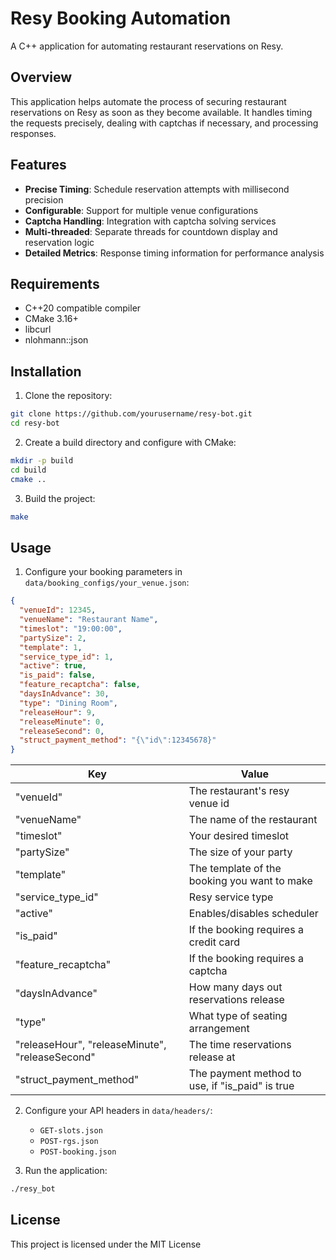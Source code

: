 # Resy Booking Automation

A C++ application for automating restaurant reservations on Resy.

## Overview

This application helps automate the process of securing restaurant reservations on Resy as soon as they become available. It handles timing the requests precisely, dealing with captchas if necessary, and processing responses.

## Features

- **Precise Timing**: Schedule reservation attempts with millisecond precision
- **Configurable**: Support for multiple venue configurations
- **Captcha Handling**: Integration with captcha solving services
- **Multi-threaded**: Separate threads for countdown display and reservation logic
- **Detailed Metrics**: Response timing information for performance analysis

## Requirements

- C++20 compatible compiler
- CMake 3.16+
- libcurl
- nlohmann::json


## Installation

1. Clone the repository:
```bash
git clone https://github.com/yourusername/resy-bot.git
cd resy-bot
```

2. Create a build directory and configure with CMake:
```bash
mkdir -p build
cd build
cmake ..
```

3. Build the project:
```bash
make
```

## Usage

1. Configure your booking parameters in `data/booking_configs/your_venue.json`:
```json
{
  "venueId": 12345,
  "venueName": "Restaurant Name",
  "timeslot": "19:00:00",
  "partySize": 2,
  "template": 1,
  "service_type_id": 1,
  "active": true,
  "is_paid": false,
  "feature_recaptcha": false,
  "daysInAdvance": 30,
  "type": "Dining Room",
  "releaseHour": 9,
  "releaseMinute": 0,
  "releaseSecond": 0,
  "struct_payment_method": "{\"id\":12345678}"
}
```

|Key|Value|
|-|-|
|"venueId"|The restaurant's resy venue id|
|"venueName"|The name of the restaurant|
|"timeslot"|Your desired timeslot|
|"partySize"|The size of your party|
|"template"|The template of the booking you want to make|
|"service_type_id"|Resy service type|
|"active"|Enables/disables scheduler|
|"is_paid"|If the booking requires a credit card|
|"feature_recaptcha"|If the booking requires a captcha|
|"daysInAdvance"|How many days out reservations release|
|"type"|What type of seating arrangement|
|"releaseHour", "releaseMinute", "releaseSecond"|The time reservations release at|
|"struct_payment_method"|The payment method to use, if "is_paid" is true|

2. Configure your API headers in `data/headers/`:
   - `GET-slots.json`
   - `POST-rgs.json`
   - `POST-booking.json`

3. Run the application:
```bash
./resy_bot
```

## License

This project is licensed under the MIT License